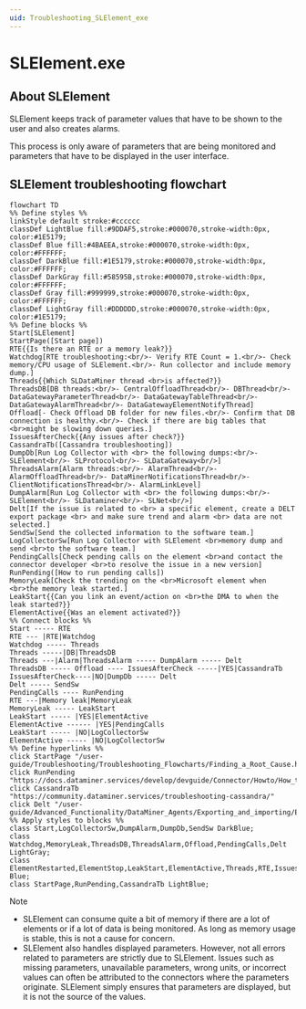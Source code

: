 ```yaml
---
uid: Troubleshooting_SLElement_exe
---
```


# SLElement.exe

## About SLElement

SLElement keeps track of parameter values that have to be shown to the user and also creates alarms.

This process is only aware of parameters that are being monitored and parameters that have to be displayed in the user interface.

## SLElement troubleshooting flowchart

```mermaid
flowchart TD
%% Define styles %%
linkStyle default stroke:#cccccc
classDef LightBlue fill:#9DDAF5,stroke:#000070,stroke-width:0px, color:#1E5179;
classDef Blue fill:#4BAEEA,stroke:#000070,stroke-width:0px, color:#FFFFFF;
classDef DarkBlue fill:#1E5179,stroke:#000070,stroke-width:0px, color:#FFFFFF;
classDef DarkGray fill:#58595B,stroke:#000070,stroke-width:0px, color:#FFFFFF;
classDef Gray fill:#999999,stroke:#000070,stroke-width:0px, color:#FFFFFF;
classDef LightGray fill:#DDDDDD,stroke:#000070,stroke-width:0px, color:#1E5179;
%% Define blocks %%
Start[SLElement]
StartPage([Start page])
RTE{{Is there an RTE or a memory leak?}}
Watchdog[RTE troubleshooting:<br/>- Verify RTE Count = 1.<br/>- Check memory/CPU usage of SLElement.<br/>- Run collector and include memory dump.]
Threads{{Which SLDataMiner thread <br>is affected?}}
ThreadsDB[DB threads:<br/>- CentralOffloadThread<br/>- DBThread<br/>- DataGatewayParameterThread<br/>- DataGatewayTableThread<br/>- DataGatewayAlarmThread<br/>- DataGatewayElementNotifyThread]
Offload[- Check Offload DB folder for new files.<br/>- Confirm that DB connection is healthy.<br/>- Check if there are big tables that <br>might be slowing down queries.]
IssuesAfterCheck{{Any issues after check?}}
CassandraTb([Cassandra troubleshooting])
DumpDb[Run Log Collector with <br> the following dumps:<br/>- SLElement<br/>- SLProtocol<br/>- SLDataGateway<br/>]
ThreadsAlarm[Alarm threads:<br/>- AlarmThread<br/>- AlarmOffloadThread<br/>- DataMinerNotificationsThread<br/>- ClientNotificationsThread<br/>- AlarmLinkLevel]
DumpAlarm[Run Log Collector with <br> the following dumps:<br/>- SLElement<br/>- SLDataminer<br/>- SLNet<br/>]
Delt[If the issue is related to <br> a specific element, create a DELT export package <br> and make sure trend and alarm <br> data are not selected.]
SendSw[Send the collected information to the software team.]
LogCollectorSw[Run Log Collector with SLElement <br>memory dump and send <br>to the software team.]
PendingCalls[Check pending calls on the element <br>and contact the connector developer <br>to resolve the issue in a new version]
RunPending([How to run pending calls])
MemoryLeak[Check the trending on the <br>Microsoft element when <br>the memory leak started.]
LeakStart{{Can you link an event/action on <br>the DMA to when the leak started?}}
ElementActive{{Was an element activated?}}
%% Connect blocks %%
Start ----- RTE
RTE --- |RTE|Watchdog
Watchdog ----- Threads
Threads -----|DB|ThreadsDB
Threads ---|Alarm|ThreadsAlarm ----- DumpAlarm ----- Delt
ThreadsDB ----- Offload ---- IssuesAfterCheck -----|YES|CassandraTb
IssuesAfterCheck----|NO|DumpDb ----- Delt
Delt ----- SendSw
PendingCalls ---- RunPending
RTE ---|Memory leak|MemoryLeak
MemoryLeak ----- LeakStart
LeakStart ----- |YES|ElementActive
ElementActive ------ |YES|PendingCalls
LeakStart ----- |NO|LogCollectorSw
ElementActive ----- |NO|LogCollectorSw
%% Define hyperlinks %%
click StartPage "/user-guide/Troubleshooting/Troubleshooting_Flowcharts/Finding_a_Root_Cause.html"
click RunPending "https://docs.dataminer.services/develop/devguide/Connector/Howto/How_to_retrieve_protocol_pending_calls.html"
click CassandraTb "https://community.dataminer.services/troubleshooting-cassandra/"
click Delt "/user-guide/Advanced_Functionality/DataMiner_Agents/Exporting_and_importing/Exporting_elements_services_etc_to_a_dmimport_file.html"
%% Apply styles to blocks %%
class Start,LogCollectorSw,DumpAlarm,DumpDb,SendSw DarkBlue;
class Watchdog,MemoryLeak,ThreadsDB,ThreadsAlarm,Offload,PendingCalls,Delt LightGray;
class ElementRestarted,ElementStop,LeakStart,ElementActive,Threads,RTE,IssuesAfterCheck Blue;
class StartPage,RunPending,CassandraTb LightBlue;
```

> [!NOTE]
>
> - SLElement can consume quite a bit of memory if there are a lot of elements or if a lot of data is being monitored. As long as memory usage is stable, this is not a cause for concern.
> - SLElement also handles displayed parameters. However, not all errors related to parameters are strictly due to SLElement. Issues such as missing parameters, unavailable parameters, wrong units, or incorrect values can often be attributed to the connectors where the parameters originate. SLElement simply ensures that parameters are displayed, but it is not the source of the values.
